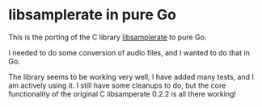 # libsamplerate in pure Go

This is the porting of the C library [libsamplerate](https://github.com/libsndfile/libsamplerate) to pure Go.

I needed to do some conversion of audio files, and I wanted to do that in Go.

The library seems to be working very well, I have added many tests, and I am actively using it.
I still have some cleanups to do, but the core functionality of the original C libsamperate 0.2.2 is all there working!

